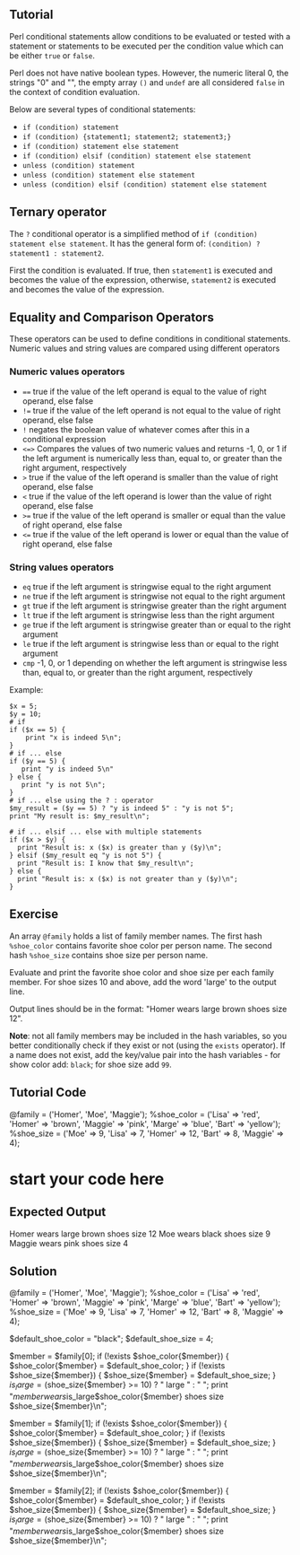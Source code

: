 Tutorial
--------
Perl conditional statements allow conditions to be evaluated or tested with a statement or statements to be executed per the condition value which can be either `true` or `false`.

Perl does not have native boolean types. However, the numeric literal 0, the strings "0" and "", the empty array `()` and `undef` are all considered `false` in the context of condition evaluation.

Below are several types of conditional statements:

- `if (condition) statement`
- `if (condition) {statement1; statement2; statement3;}`
- `if (condition) statement else statement`
- `if (condition) elsif (condition) statement else statement`
- `unless (condition) statement`
- `unless (condition) statement else statement`
- `unless (condition) elsif (condition) statement else statement`

## Ternary operator

The `?` conditional operator is a simplified method of `if (condition) statement else statement`. It has the general form of: `(condition) ? statement1 : statement2`.

First the condition is evaluated. If true, then `statement1` is executed and becomes the value of the expression, otherwise, `statement2` is executed and becomes the value of the expression.

## Equality and Comparison Operators

These operators can be used to define conditions in conditional statements. Numeric values and string values are compared using different operators

### Numeric values operators

- `==` true if the value of the left operand is equal to the value of right operand, else false
- `!=` true if the value of the left operand is not equal to the value of right operand, else false
- `!`	negates the boolean value of whatever comes after this in a conditional expression
- `<=>`	Compares the values of two numeric values and returns -1, 0, or 1 if the left argument is numerically less than, equal to, or greater than the right argument, respectively
- `>`	true if the value of the left operand is smaller than the value of right operand, else false
- `<`	true if the value of the left operand is lower than the value of right operand, else false
- `>=`	true if the value of the left operand is smaller or equal than the value of right operand, else false
- `<=`	true if the value of the left operand is lower or equal than the value of right operand, else false

### String values operators

- `eq` true if the left argument is stringwise equal to the right argument
- `ne` true if the left argument is stringwise not equal to the right argument
- `gt` true if the left argument is stringwise greater than the right argument
- `lt` true if the left argument is stringwise less than the right argument
- `ge` true if the left argument is stringwise greater than or equal to the right argument
- `le` true if the left argument is stringwise less than or equal to the right argument
- `cmp` -1, 0, or 1 depending on whether the left argument is stringwise less than, equal to, or greater than the right argument, respectively

Example:

	$x = 5;
	$y = 10;
    # if
	if ($x == 5) {
     	print "x is indeed 5\n";
	}
    # if ... else
	if ($y == 5) {
	   print "y is indeed 5\n"
	} else {
	   print "y is not 5\n";
	}
    # if ... else using the ? : operator
	$my_result = ($y == 5) ? "y is indeed 5" : "y is not 5";
	print "My result is: $my_result\n";

    # if ... elsif ... else with multiple statements
	if ($x > $y) {
	  print "Result is: x ($x) is greater than y ($y)\n";
	} elsif ($my_result eq "y is not 5") {
	  print "Result is: I know that $my_result\n";
	} else {
	  print "Result is: x ($x) is not greater than y ($y)\n";
	}

Exercise
-------------
An array `@family` holds a list of family member names. The first hash `%shoe_color` contains favorite shoe color per person name. The second hash `%shoe_size` contains shoe size per person name.

Evaluate and print the favorite shoe color and shoe size per each family member. For shoe sizes 10 and above, add the word 'large' to the output line.

Output lines should be in the format: "Homer wears large brown shoes size 12".

**Note**: not all family members may be included in the hash variables, so you better conditionally check if they exist or not (using the `exists` operator). If a name does not exist, add the key/value pair into the hash variables - for show color add: `black`; for shoe size add `99`.

Tutorial Code
-------------

@family = ('Homer', 'Moe', 'Maggie');
%shoe_color = ('Lisa' => 'red', 'Homer' => 'brown', 'Maggie' => 'pink', 'Marge' => 'blue', 'Bart' => 'yellow');
%shoe_size = ('Moe' => 9, 'Lisa' => 7, 'Homer' => 12, 'Bart' => 8, 'Maggie' => 4);
# start your code here

Expected Output
---------------
Homer wears large brown shoes size 12
Moe wears black shoes size 9
Maggie wears pink shoes size 4

Solution
--------
@family = ('Homer', 'Moe', 'Maggie');
%shoe_color = ('Lisa' => 'red', 'Homer' => 'brown', 'Maggie' => 'pink', 'Marge' => 'blue', 'Bart' => 'yellow');
%shoe_size = ('Moe' => 9, 'Lisa' => 7, 'Homer' => 12, 'Bart' => 8, 'Maggie' => 4);

$default_shoe_color = "black";
$default_shoe_size = 4;

$member = $family[0];
if (!exists $shoe_color{$member}) {
	$shoe_color{$member} = $default_shoe_color;
}
if (!exists $shoe_size{$member}) {
	$shoe_size{$member} = $default_shoe_size;
}
$is_large = ($shoe_size{$member} >= 10) ? " large " : " ";
print "$member wears$is_large$shoe_color{$member} shoes size $shoe_size{$member}\n";

$member = $family[1];
if (!exists $shoe_color{$member}) {
	$shoe_color{$member} = $default_shoe_color;
}
if (!exists $shoe_size{$member}) {
	$shoe_size{$member} = $default_shoe_size;
}
$is_large = ($shoe_size{$member} >= 10) ? " large " : " ";
print "$member wears$is_large$shoe_color{$member} shoes size $shoe_size{$member}\n";

$member = $family[2];
if (!exists $shoe_color{$member}) {
	$shoe_color{$member} = $default_shoe_color;
}
if (!exists $shoe_size{$member}) {
	$shoe_size{$member} = $default_shoe_size;
}
$is_large = ($shoe_size{$member} >= 10) ? " large " : " ";
print "$member wears$is_large$shoe_color{$member} shoes size $shoe_size{$member}\n";
